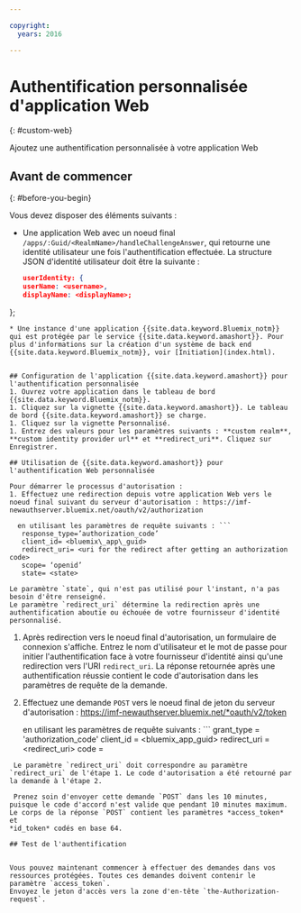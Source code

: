 ```yaml
---

copyright:
  years: 2016

---
```


# Authentification personnalisée d'application Web
{: #custom-web}

Ajoutez une authentification personnalisée à votre application Web

## Avant de commencer
{: #before-you-begin}

Vous devez disposer des éléments suivants : 
* Une application Web avec un noeud final `/apps/:Guid/<RealmName>/handleChallengeAnswer`, qui retourne une identité utilisateur une fois l'authentification effectuée. La structure JSON d'identité utilisateur doit être la suivante :

   ```json
  userIdentity: {
  userName: <username>,
  displayName: <displayName>;
 };
```
* Une instance d'une application {{site.data.keyword.Bluemix_notm}} qui est protégée par le service {{site.data.keyword.amashort}}. Pour plus d'informations sur la création d'un système de back end {{site.data.keyword.Bluemix_notm}}, voir [Initiation](index.html).


## Configuration de l'application {{site.data.keyword.amashort}} pour l'authentification personnalisée
1. Ouvrez votre application dans le tableau de bord {{site.data.keyword.Bluemix_notm}}.
1. Cliquez sur la vignette {{site.data.keyword.amashort}}. Le tableau de bord {{site.data.keyword.amashort}} se charge.
1. Cliquez sur la vignette Personnalisé.
1. Entrez des valeurs pour les paramètres suivants : **custom realm**, **custom identity provider url** et **redirect_uri**. Cliquez sur Enregistrer.

## Utilisation de {{site.data.keyword.amashort}} pour l'authentification Web personnalisée

Pour démarrer le processus d'autorisation :
1. Effectuez une redirection depuis votre application Web vers le noeud final suivant du serveur d'autorisation : https://imf-newauthserver.bluemix.net/oauth/v2/authorization
  
  en utilisant les paramètres de requête suivants : ```
   response_type=’authorization_code’
   client_id= <bluemix\_app\_guid>
   redirect_uri= <uri for the redirect after getting an authorization code>
   scope= ‘openid’
   state= <state>
   ```

    Le paramètre `state`, qui n'est pas utilisé pour l'instant, n'a pas besoin d'être renseigné.
    Le paramètre `redirect_uri` détermine la redirection après une authentification aboutie ou échouée de votre fournisseur d'identité personnalisé.
1. Après redirection vers le noeud final d'autorisation, un formulaire de connexion s'affiche. Entrez le nom d'utilisateur et le mot de passe pour initier l'authentification face à votre fournisseur d'identité ainsi qu'une redirection vers l'URI `redirect_uri`.
La réponse retournée après une authentification réussie contient le code d'autorisation dans les paramètres de requête de la demande.
4. Effectuez une demande `POST` vers le noeud final de jeton du serveur d'autorisation : https://imf-newauthserver.bluemix.net/*oauth/v2/token

   en utilisant les paramètres de requête suivants : ```
 grant_type = 'authorization_code'
 client_id = <bluemix_app_guid>
 redirect_uri = <redirect_uri>
 code = <authorization code>
 ```
  Le paramètre `redirect_uri` doit correspondre au paramètre `redirect_uri` de l'étape 1. Le code d'autorisation a été retourné par la demande à l'étape 2.
  
  Prenez soin d'envoyer cette demande `POST` dans les 10 minutes, puisque le code d'accord n'est valide que pendant 10 minutes maximum.
Le corps de la réponse `POST` contient les paramètres *access_token* et
*id_token* codés en base 64.

## Test de l'authentification


Vous pouvez maintenant commencer à effectuer des demandes dans vos ressources protégées. Toutes ces demandes doivent contenir le paramètre `access_token`.
Envoyez le jeton d'accès vers la zone d'en-tête `the-Authorization-request`.


